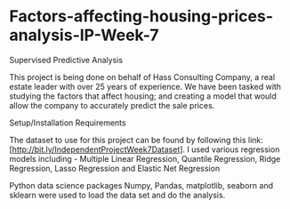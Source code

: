 # Factors-affecting-housing-prices-analysis-IP-Week-7

Supervised Predictive Analysis

This project is being done on behalf of Hass Consulting Company, a real estate leader with over 25 years of experience. We have been tasked with studying the factors that affect housing; and creating a model that would allow the company to accurately predict the sale prices.

Setup/Installation Requirements

The dataset to use for this project can be found by following this link: [http://bit.ly/IndependentProjectWeek7Dataset]. 
I used various regression models including -
Multiple Linear Regression,
Quantile Regression,
Ridge Regression,
Lasso Regression and
Elastic Net Regression

Python data science packages Numpy, Pandas, matplotlib, seaborn and sklearn were used to load the data set and do the analysis. 
